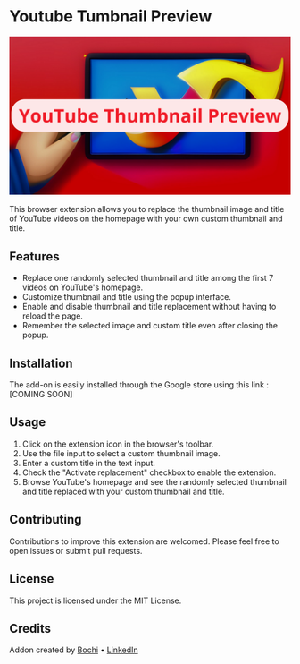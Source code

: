 # Youtube Tumbnail Preview

![Addon Preview](img/logo.png)

This browser extension allows you to replace the thumbnail image and title of YouTube videos on the homepage with your own custom thumbnail and title.

## Features

- Replace one randomly selected thumbnail and title among the first 7 videos on YouTube's homepage.
- Customize thumbnail and title using the popup interface.
- Enable and disable thumbnail and title replacement without having to reload the page.
- Remember the selected image and custom title even after closing the popup.

## Installation

The add-on is easily installed through the Google store using this link : [COMING SOON]

## Usage

1. Click on the extension icon in the browser's toolbar.
2. Use the file input to select a custom thumbnail image.
3. Enter a custom title in the text input.
4. Check the "Activate replacement" checkbox to enable the extension.
5. Browse YouTube's homepage and see the randomly selected thumbnail and title replaced with your custom thumbnail and title.

## Contributing

Contributions to improve this extension are welcomed. Please feel free to open issues or submit pull requests.

## License

This project is licensed under the MIT License.

## Credits

Addon created by [Bochi](https://twitter.com/0xbochi) • [LinkedIn](https://www.linkedin.com/in/luckasbosch/)
